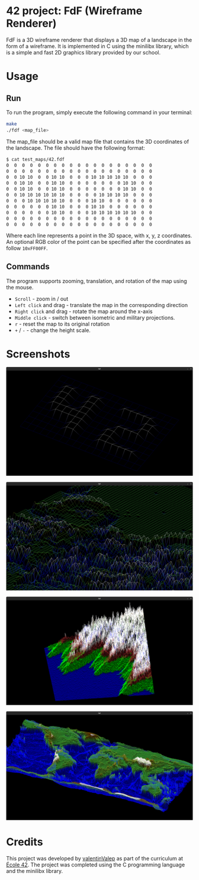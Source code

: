 # 42 project: FdF (Wireframe Renderer)
FdF is a 3D wireframe renderer that displays a 3D map of a landscape in the form of a wireframe. It is implemented in C using the minilibx library, which is a simple and fast 2D graphics library provided by our school.

# Usage

## Run
To run the program, simply execute the following command in your terminal:

```bash
make
./fdf <map_file>
```
The map_file should be a valid map file that contains the 3D coordinates of the landscape. The file should have the following format:

```shell
$ cat test_maps/42.fdf
0  0  0  0  0  0  0  0  0  0  0  0  0  0  0  0  0  0  0
0  0  0  0  0  0  0  0  0  0  0  0  0  0  0  0  0  0  0
0  0 10 10  0  0 10 10  0  0  0 10 10 10 10 10  0  0  0
0  0 10 10  0  0 10 10  0  0  0  0  0  0  0 10 10  0  0
0  0 10 10  0  0 10 10  0  0  0  0  0  0  0 10 10  0  0
0  0 10 10 10 10 10 10  0  0  0  0 10 10 10 10  0  0  0
0  0  0 10 10 10 10 10  0  0  0 10 10  0  0  0  0  0  0
0  0  0  0  0  0 10 10  0  0  0 10 10  0  0  0  0  0  0
0  0  0  0  0  0 10 10  0  0  0 10 10 10 10 10 10  0  0
0  0  0  0  0  0  0  0  0  0  0  0  0  0  0  0  0  0  0
0  0  0  0  0  0  0  0  0  0  0  0  0  0  0  0  0  0  0
```
Where each line represents a point in the 3D space, with x, y, z coordinates. An optional RGB color of the point can be specified after the coordinates as follow `10xFF00FF`.

## Commands

The program supports zooming, translation, and rotation of the map using the mouse.

+ `Scroll` - zoom in / out
+ `Left click` and drag - translate the map in the corresponding direction
+ `Right click` and drag - rotate the map around the x-axis
+ `Middle click` - switch between isometric and military projections.
+ `r` - reset the map to its original rotation
+ `+` / `-` - change the height scale.

# Screenshots

![Screenshot of the program using 42.fdf file](img/42.png)

![Screenshot of the program using mars.fdf file](img/mars_zoom.png)

![Screenshot of the program using t1.fdf file](img/t1.png)

![Screenshot of the program using world.fdf file](img/world.png)

# Credits
This project was developed by [valentinValep](https://github.com/valentinValep) as part of the curriculum at [École 42](https://42.fr/). The project was completed using the C programming language and the minilibx library.